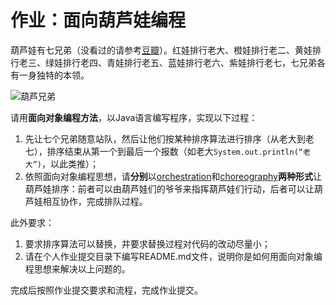 # 作业：面向葫芦娃编程

葫芦娃有七兄弟（没看过的请参考[豆瓣](https://movie.douban.com/subject/1428576/)）。红娃排行老大、橙娃排行老二、黄娃排行老三、绿娃排行老四、青娃排行老五、蓝娃排行老六、紫娃排行老七，七兄弟各有一身独特的本领。

![葫芦兄弟](https://n.sinaimg.cn/sinakd20200415ac/17/w499h318/20200415/4825-isehnnk7439938.jpg)

请用**面向对象编程方法**，以Java语言编写程序，实现以下过程：

1. 先让七个兄弟随意站队，然后让他们按某种排序算法进行排序（从老大到老七），排序结束从第一个到最后一个报数（如老大`System.out.println(“老大”)`，以此类推）；
2. 依照面向对象编程思想，请**分别**以[orchestration](https://en.wikipedia.org/wiki/Orchestration)和[choreography](https://en.wikipedia.org/wiki/Choreography)**两种形式**让葫芦娃排序：前者可以由葫芦娃们的爷爷来指挥葫芦娃们行动，后者可以让葫芦娃相互协作，完成排队过程。

此外要求：
1. 要求排序算法可以替换，并要求替换过程对代码的改动尽量小；
2. 请在个人作业提交目录下编写README.md文件，说明你是如何用面向对象编程思想来解决以上问题的。

完成后按照作业提交要求和流程，完成作业提交。